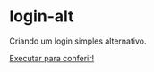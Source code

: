 # login-alt

Criando um login simples alternativo.

<a href="https://davisouza1.github.io/login-altenativo/"> Executar para conferir!</a>
